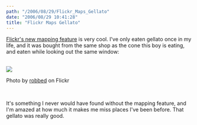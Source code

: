 ```yaml
---
path: "/2006/08/29/Flickr_Maps_Gellato" 
date: "2006/08/29 10:41:28" 
title: "Flickr Maps Gellato" 
---
```

<p><a href="http://blog.flickr.com/flickrblog/2006/08/great_shot_wher.html">Flickr's new mapping feature</a> is very cool. I've only eaten gellato once in my life, and it was bought from the same shop as the cone this boy is eating, and eaten while looking out the same window:</p><br><img src="http://static.flickr.com/1/319539_3c21ddc76d.jpg" /><br><p class="caption">Photo by <a href="http://flickr.com/photos/gensyn/319539/">robbed</a> on Flickr</p><br><p>It's something I never would have found without the mapping feature, and I'm amazed at how much it makes me miss places I've been before. That gellato was really good.</p>
